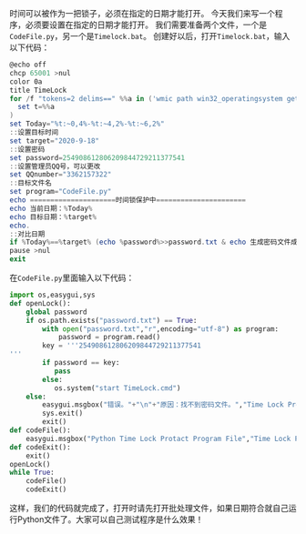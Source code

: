 时间可以被作为一把锁子，必须在指定的日期才能打开。
今天我们来写一个程序，必须要设置在指定的日期才能打开。
我们需要准备两个文件，一个是`CodeFile.py`，另一个是`Timelock.bat`。
创建好以后，打开`Timelock.bat`，输入以下代码：

```powershell
@echo off
chcp 65001 >nul
color 0a
title TimeLock
for /f "tokens=2 delims==" %%a in ('wmic path win32_operatingsystem get LocalDateTime /value') do (
  set t=%%a
)
set Today="%t:~0,4%-%t:~4,2%-%t:~6,2%"
::设置目标时间
set target="2020-9-18"
::设置密码
set password=254908612806209844729211377541
::设置管理员QQ号，可以更改
set QQnumber="3362157322"
::目标文件名
set program="CodeFile.py"
echo =====================时间锁保护中======================
echo 当前日期：%Today%
echo 目标日期：%target%
echo.
::对比日期
if %Today%==%target% (echo %password%>>password.txt & echo 生成密码文件成功！ & start %program%) else (echo 错误：& echo 日期不符合。 & echo 没有生成密码文件。 & echo. & echo 建议：& echo 请联系管理员。 & echo. & echo 管理员QQ：%QQnumber% & echo.)
pause >nul
exit
```
在`CodeFile.py`里面输入以下代码：

```python
import os,easygui,sys
def openLock():
    global password
    if os.path.exists("password.txt") == True:
        with open("password.txt","r",encoding="utf-8") as program:
            password = program.read()
        key = '''254908612806209844729211377541
'''
        if password == key:
           pass
        else:
           os.system("start TimeLock.cmd")
    else:
        easygui.msgbox("错误。"+"\n"+"原因：找不到密码文件。","Time Lock Protect")
        sys.exit()
        exit()
def codeFile():
    easygui.msgbox("Python Time Lock Protact Program File","Time Lock Protect")
def codeExit():
    exit()
openLock()
while True:
    codeFile()
    codeExit()
```
这样，我们的代码就完成了，打开时请先打开批处理文件，如果日期符合就自己运行Python文件了。大家可以自己测试程序是什么效果！
